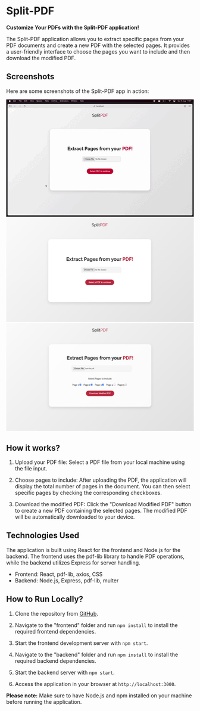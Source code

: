 # Split-PDF

**Customize Your PDFs with the Split-PDF application!**

The Split-PDF application allows you to extract specific pages from your PDF documents and create a new PDF with the selected pages. It provides a user-friendly interface to choose the pages you want to include and then download the modified PDF.

## Screenshots

Here are some screenshots of the Split-PDF app in action:

![SplitPDF](screenshots/split-pdf-record.gif)
<img src="screenshots/select-pdf.png" alt="Select PDF" width="600" />
<img src="screenshots/select-pages.png" alt="Select Pages To Download" width="600" />

## How it works?

1. Upload your PDF file: Select a PDF file from your local machine using the file input.

2. Choose pages to include: After uploading the PDF, the application will display the total number of pages in the document. You can then select specific pages by checking the corresponding checkboxes.

3. Download the modified PDF: Click the "Download Modified PDF" button to create a new PDF containing the selected pages. The modified PDF will be automatically downloaded to your device.

## Technologies Used

The application is built using React for the frontend and Node.js for the backend. The frontend uses the pdf-lib library to handle PDF operations, while the backend utilizes Express for server handling.

- Frontend: React, pdf-lib, axios, CSS
- Backend: Node.js, Express, pdf-lib, multer

## How to Run Locally?

1. Clone the repository from [GitHub](https://github.com/renjithroy/Split-PDF.git).

2. Navigate to the "frontend" folder and run `npm install` to install the required frontend dependencies.

3. Start the frontend development server with `npm start`.

4. Navigate to the "backend" folder and run `npm install` to install the required backend dependencies.

5. Start the backend server with `npm start`.

6. Access the application in your browser at `http://localhost:3000`.

**Please note:** Make sure to have Node.js and npm installed on your machine before running the application.